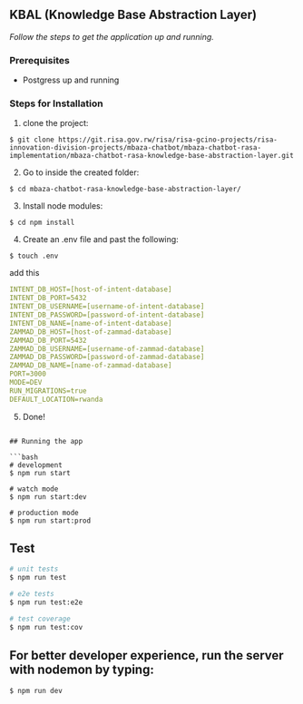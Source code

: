 ## KBAL (Knowledge Base Abstraction Layer) ##
*Follow the steps to get the application up and running.*

### Prerequisites ###
* Postgress up and running

### Steps for Installation ###
1. clone the project: 
```
$ git clone https://git.risa.gov.rw/risa/risa-gcino-projects/risa-innovation-division-projects/mbaza-chatbot/mbaza-chatbot-rasa-implementation/mbaza-chatbot-rasa-knowledge-base-abstraction-layer.git
```
2. Go to inside the created folder: 
```
$ cd mbaza-chatbot-rasa-knowledge-base-abstraction-layer/
```
3. Install node modules: 
```
$ cd npm install
```
4. Create an .env file and past the following: 
```
$ touch .env
```
add this
```yaml
INTENT_DB_HOST=[host-of-intent-database]
INTENT_DB_PORT=5432
INTENT_DB_USERNAME=[username-of-intent-database]
INTENT_DB_PASSWORD=[password-of-intent-database]
INTENT_DB_NANE=[name-of-intent-database]
ZAMMAD_DB_HOST=[host-of-zammad-database]
ZAMMAD_DB_PORT=5432
ZAMMAD_DB_USERNAME=[username-of-zammad-database]
ZAMMAD_DB_PASSWORD=[password-of-zammad-database]
ZAMMAD_DB_NAME=[name-of-zammad-database]
PORT=3000
MODE=DEV
RUN_MIGRATIONS=true
DEFAULT_LOCATION=rwanda
```
5. Done! 
```

## Running the app

```bash
# development
$ npm run start

# watch mode
$ npm run start:dev

# production mode
$ npm run start:prod
```

## Test

```bash
# unit tests
$ npm run test

# e2e tests
$ npm run test:e2e

# test coverage
$ npm run test:cov
```


## For better developer experience, run the server with nodemon by typing: 
```
$ npm run dev